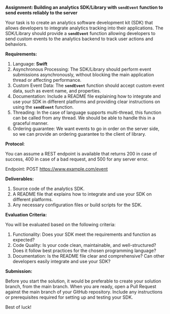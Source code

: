 
**Assignment: Building an analytics SDK/Library with `sendEvent` function to send events reliably to the server**

Your task is to create an analytics software development kit (SDK) that allows developers to integrate analytics tracking into their applications. The SDK/Library should provide a **`sendEvent`** function allowing developers to send custom events to the analytics backend to track user actions and behaviors.

**Requirements:**

1. Language: **Swift**
2. Asynchronous Processing: The SDK/Library should perform event submissions asynchronously, without blocking the main application thread or affecting performance.
3. Custom Event Data: The **`sendEvent`** function should accept custom event data, such as event name, and properties.
4. Documentation: Include a README file explaining how to integrate and use your SDK in different platforms and providing clear instructions on using the **`sendEvent`** function.
5. Threading: In the case of language supports multi-thread, this function can be called from any thread. We should be able to handle this in a graceful manner.
6. Ordering guarantee: We want events to go in order on the server side, so we can provide an ordering guarantee to the client of library.

**Protocol**: 

You can assume a REST endpoint is available that returns 200 in case of success, 400 in case of a bad request, and 500 for any server error. 

Endpoint: POST https://www.example.com/event

**Deliverables:**

1. Source code of the analytics SDK.
2. A README file that explains how to integrate and use your SDK on different platforms.
3. Any necessary configuration files or build scripts for the SDK.

**Evaluation Criteria:**

You will be evaluated based on the following criteria:

1. Functionality: Does your SDK meet the requirements and function as expected?
2. Code Quality: Is your code clean, maintainable, and well-structured? Does it follow best practices for the chosen programming language?
3. Documentation: Is the README file clear and comprehensive? Can other developers easily integrate and use your SDK?

**Submission:**

Before you start the solution, it would be preferable to create your solution branch, from the main branch.
When you are ready, open a Pull Request against the main branch of your GitHub repository.
Include any instructions or prerequisites required for setting up and testing your SDK.

Best of luck!
